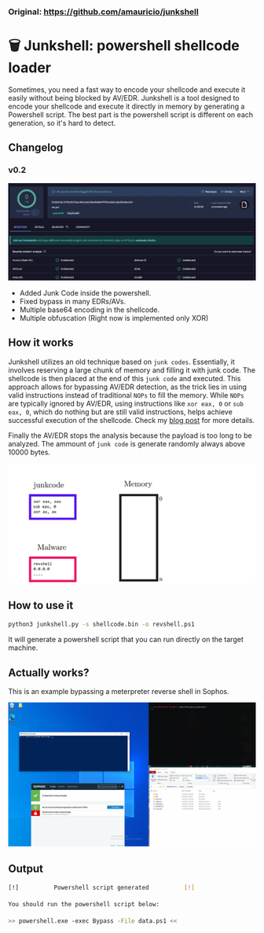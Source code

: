 ### Original: https://github.com/amauricio/junkshell

# 🗑️ Junkshell: powershell shellcode loader
Sometimes, you need a fast way to encode your shellcode and execute it easily without being blocked by AV/EDR. Junkshell is a tool designed to encode your shellcode and execute it directly in memory by generating a Powershell script. The best part is the powershell script is different on each generation, so it's hard to detect.

## Changelog
### v0.2
![virus total bypass](https://github.com/amauricio/junkshell/blob/master/resources/vt.jpg?raw=true)

- Added Junk Code inside the powershell.
- Fixed bypass in many EDRs/AVs.
- Multiple base64 encoding in the shellcode.
- Multiple obfuscation (Right now is implemented only XOR)


## How it works

Junkshell utilizes an old technique based on `junk codes`. Essentially, it involves reserving a large chunk of memory and filling it with junk code. The shellcode is then placed at the end of this `junk code` and executed. This approach allows for bypassing AV/EDR detection, as the trick lies in using valid instructions instead of traditional `NOPs` to fill the memory. While `NOPs` are typically ignored by AV/EDR, using instructions like `xor eax, 0` or `sub eax, 0`, which do nothing but are still valid instructions, helps achieve successful execution of the shellcode. Check my [blog post](https://synawk.com/blog/junkshell-a-naive-approach-to-bypass-av-edr) for more details.

Finally the AV/EDR stops the analysis because the payload is too long to be analyzed. The ammount of `junk code` is generate randomly always above 10000 bytes.

![junk code shellcode](https://github.com/amauricio/junkshell/blob/master/resources/junk_code_shellcode.gif?raw=true)

## How to use it
```bash
python3 junkshell.py -s shellcode.bin -o revshell.ps1
```
It will generate a powershell script that you can run directly on the target machine.

## Actually works?

This is an example bypassing a meterpreter reverse shell in Sophos.

![junk code shellcode sophos](https://github.com/amauricio/junkshell/blob/master/resources/junk_code_shellcode_sophos.gif?raw=true)

## Output

```bash
[!]          Powershell script generated          [!]

You should run the powershell script below:

>> powershell.exe -exec Bypass -File data.ps1 <<
```

